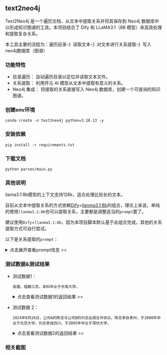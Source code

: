 ## text2neo4j
Text2Neo4j 是一个遍历文档、从文本中提取关系并将其保存到 Neo4j 数据库中以形成知识图谱的工具。本项目结合了 Dify 和 LLaMA3.1（8B 模型）来高效处理和提取复杂关系。

本工具主要的流程为：遍历目录-》读取文本-》对文本进行关系提取-》写入neo4j数据库（图谱）


### 功能特性
- 目录遍历： 自动遍历目录以定位并读取文本文件。
- 关系提取： 利用开元 AI 模型从文本中提取有意义的关系。
- Neo4j 集成： 将提取的关系直接写入 Neo4j 数据库，创建一个可查询的知识图谱。


### 创建env环境
```shell
conda create -n test2neo4j python=3.10.13 -y
```

### 安装依赖
```shell
pip install -r requirements.txt
```

### 下载文档
```shell
python parses/main.py
```

### 其他说明
llama3.1:8b模型的上下文支持128k，适合处理比较长的文本。

目前从文本中提取关系的方式依赖[Dify](https://github.com/langgenius/dify)+[llanma3.1:8b](https://ollama.com/library/llama3.1)的组合，理论上来说，单纯的使用`llanma3.1:8b`也可以提取关系，主要都是调整适当的`prompt`罢了。

建议使用`Dify`+`llanma3.1:8b`，因为本项目脚本默认基于此组合完成，其他的关系提取方式可自行尝试。

以下是关系提取的`prompt`：

<details> <summary>点击展开查看prompt信息 >></summary>

```text
"你将扮演一个智能助手的角色，专注于从给定的文本输入中提取所有潜在的关系。请确保遵循以下要求和输出格式：
目标： 从输入文本中识别并提取广泛的实体和实体之间的各种关系，包括但不限于人物关系、地理关联、职业经历、教育背景等。
输出格式： 你的输出必须是一个JSON对象，结构应包括：
entities: 一个数组，包含所有提取的实体对象，每个实体应包含 name (实体名称) 和 type (实体类型)。
relationships: 一个数组，包含所有提取的关系对象，每个关系应包含 source (关系的起点实体)，target (关系的终点实体)，type (关系类型)，以及可选的 date (表示关系发生的日期)。
示例输出：
json

{
  "entities": [
    { "name": "高捷", "type": "Person" },
    { "name": "江苏", "type": "Location" },
    { "name": "东南大学", "type": "Organization" },
    { "name": "本科", "type": "Degree" }
  ],
  "relationships": [
    { "source": "高捷", "target": "江苏", "type": "hometown" },
    { "source": "高捷", "target": "东南大学", "type": "alumnus" },
    { "source": "高捷", "target": "本科", "type": "degree" }
  ]
}

约束：
你的回答必须严格符合上述JSON格式。
每个实体和关系都应该是从输入中直接推断出来的。
若没有关系可提取，relationships 数组应为空。
对于存在的日期信息，确保准确提取并以 "YYYY-MM-DD" 格式返回。
确保每个 type 都是单个单词，不包含空格且不包含-。
请确保输出JSON是有效的，不包含任何语法错误或不完整的内容。
广泛覆盖：
尽可能识别多种类型的关系，如亲属关系、地理关联、教育经历、职业背景、时间相关性、以及任何可识别的连接。
对于描述或暗示的关系，不要遗漏，务必详细标明关系类型。
示例输入：
"高捷，祖籍江苏，本科毕业于东南大学。"
注意事项：
确保实体类型精确，尽可能使用标准化的类型标签 (如 Person, Organization, Location, Date, Degree, Event 等)。
对于复杂的关系，请明确描述关系类型，以便清晰传达关系的性质。
当存在模糊或隐含的关系时，尝试以合理的推断方式提取可能的关系。
请根据上述规范返回结果。"
```

</details>


### 测试数据&测试结果
- 测试数据1：

    ```text
    高捷，祖籍江苏，本科毕业于东南大学。
    ```

    <details> <summary>点击查看测试数据1的返回结果 >></summary>

    ```json
    {
        "entities": [
            {
                "name": "高捷",
                "type": "Person"
            },
            {
                "name": "江苏",
                "type": "Location"
            },
            {
                "name": "东南大学",
                "type": "Organization"
            },
            {
                "name": "本科",
                "type": "Degree"
            }
        ],
        "relationships": [
            {
                "source": "高捷",
                "target": "江苏",
                "type": "hometown"
            },
            {
                "source": "高捷",
                "target": "东南大学",
                "type": "alumnus",
                "date": null
            },
            {
                "source": "高捷",
                "target": "本科",
                "type": "degree"
            }
        ]
    }
    ```

    </details>


- 测试数据 2：

    ```text
    2024年8月26日，公司A的陈总与公司B的刘总达成合作协议。陈总来自贵州，于2000年毕业于北京大学。刘总来自四川，于2005年毕业于深圳大学。
    ```

    <details> <summary>点击查看测试数据2的返回结果 >></summary>

    ```json
    {
        "entities": [
            {
                "name": "陈总",
                "type": "Person"
            },
            {
                "name": "公司A",
                "type": "Organization"
            },
            {
                "name": "公司B",
                "type": "Organization"
            },
            {
                "name": "刘总",
                "type": "Person"
            },
            {
                "name": "贵州",
                "type": "Location"
            },
            {
                "name": "北京大学",
                "type": "Organization"
            },
            {
                "name": "四川",
                "type": "Location"
            },
            {
                "name": "深圳大学",
                "type": "Organization"
            },
            {
                "name": "2000年",
                "type": "Date"
            },
            {
                "name": "2005年",
                "type": "Date"
            }
        ],
        "relationships": [
            {
                "source": "陈总",
                "target": "公司A",
                "type": "CEO"
            },
            {
                "source": "刘总",
                "target": "公司B",
                "type": "CEO"
            },
            {
                "source": "陈总",
                "target": "贵州",
                "type": "hometown"
            },
            {
                "source": "陈总",
                "target": "北京大学",
                "type": "alumnus"
            },
            {
                "date": "2000年",
                "source": "陈总",
                "target": "北京大学",
                "type": "graduation"
            },
            {
                "source": "刘总",
                "target": "四川",
                "type": "hometown"
            },
            {
                "source": "刘总",
                "target": "深圳大学",
                "type": "alumnus"
            },
            {
                "date": "2005年",
                "source": "刘总",
                "target": "深圳大学",
                "type": "graduation"
            },
            {
                "source": "陈总",
                "target": "公司B",
                "type": "partner"
            },
            {
                "source": "刘总",
                "target": "公司A",
                "type": "partner"
            }
        ]
    }
    ```

</details>

### 相关截图
